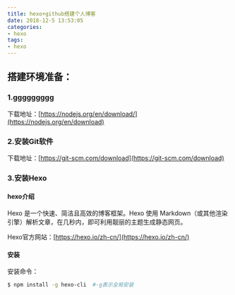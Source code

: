 ```yaml
---
title: hexo+github搭建个人博客
date: 2018-12-5 13:53:05
categories: 
- hexo
tags: 
- hexo
---
```


## 搭建环境准备：

### 1.ggggggggg

下载地址：[https://nodejs.org/en/download/](https://nodejs.org/en/download)

### 2.安装Git软件

下载地址：[https://git-scm.com/download](https://git-scm.com/download)

### 3.安装Hexo

#### hexo介绍

Hexo 是一个快速、简洁且高效的博客框架。Hexo 使用 Markdown（或其他渲染引擎）解析文章，在几秒内，即可利用靓丽的主题生成静态网页。

Hexo官方网站：[https://hexo.io/zh-cn/](https://hexo.io/zh-cn/)

#### 安装

安装命令：
``` bash
$ npm install -g hexo-cli  #-g表示全局安装
```

